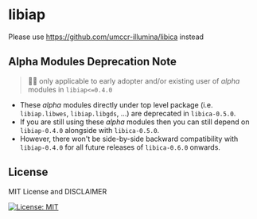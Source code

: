 # libiap

Please use https://github.com/umccr-illumina/libica instead

## Alpha Modules Deprecation Note

> 🙋‍♂️ only applicable to early adopter and/or existing user of _alpha_ modules in `libiap<=0.4.0`

- These _alpha_ modules directly under top level package (i.e. `libiap.libwes`, `libiap.libgds`, ...) are deprecated in `libica-0.5.0`.
- If you are still using these _alpha_ modules then you can still depend on `libiap-0.4.0` alongside with `libica-0.5.0`.
- However, there won't be side-by-side backward compatibility with `libiap-0.4.0` for all future releases of `libica-0.6.0` onwards.

## License

MIT License and DISCLAIMER

[![License: MIT](https://img.shields.io/badge/License-MIT-yellow.svg)](https://opensource.org/licenses/MIT)
